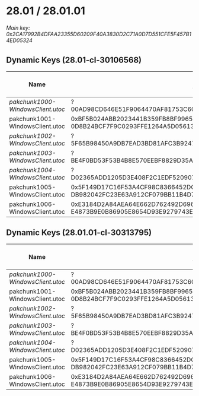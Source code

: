 # 28.01 / 28.01.01

###### Main key: 0x2CA17992B4DFAA23355D60209F40A3830D2C71A0D7D551CFE5F457B14ED05324

## Dynamic Keys (28.01-cl-30106568)

| Name                              | Key</br>GUID                                                                                            | High Res Textures |
|-----------------------------------|---------------------------------------------------------------------------------------------------------|-------------------|
| *pakchunk1000-WindowsClient.utoc* | ?</br>00AD98CD646E51F9064470AF81753C60 																  | ✔️                 |
| pakchunk1001-WindowsClient.utoc   | 0xBF5B024ABB2023441B359FB8BF99659705B59FB33D75A817E06B3163BFE847FE</br>0D8B24BCF7F9C0293FFE1264A5D05613 | ✔️                 |
| *pakchunk1002-WindowsClient.utoc* | ?</br>5F65B98450A9DB7EAD3BD81AFC3B9247 															      | ❌                 |
| *pakchunk1003-WindowsClient.utoc* | ?</br>BE4F0BD53F53B4B8E570EEBF8829D35A																  | ❌                 |
| *pakchunk1004-WindowsClient.utoc* | ?</br>D02365ADD1205D3E408F2C1EDF520907															      | ❌                 |
| pakchunk1005-WindowsClient.utoc   | 0x5F149D17C16F53A4CF98C8366452DCC4F5C5CA89B7B3921C0E9485CFCADC75F4</br>DB982042FC23E63A912CF079BB11B4D7 | ❌                 |
| pakchunk1006-WindowsClient.utoc   | 0xE3184D2A84AEA64E662D762492D696616337348975B358927667D5230CBD31ED</br>E4873B9E0B86905E8654D93E9279743E | ✔️                 |

## Dynamic Keys (28.01.01-cl-30313795)

| Name                              | Key</br>GUID                                                                                            | High Res Textures |
|-----------------------------------|---------------------------------------------------------------------------------------------------------|-------------------|
| *pakchunk1000-WindowsClient.utoc* | ?</br>00AD98CD646E51F9064470AF81753C60 																  | ✔️                 |
| pakchunk1001-WindowsClient.utoc   | 0xBF5B024ABB2023441B359FB8BF99659705B59FB33D75A817E06B3163BFE847FE</br>0D8B24BCF7F9C0293FFE1264A5D05613 | ✔️                 |
| *pakchunk1002-WindowsClient.utoc* | ?</br>5F65B98450A9DB7EAD3BD81AFC3B9247 																  | ❌                 |
| *pakchunk1003-WindowsClient.utoc* | ?</br>BE4F0BD53F53B4B8E570EEBF8829D35A 																  | ❌                 |
| *pakchunk1004-WindowsClient.utoc* | ?</br>D02365ADD1205D3E408F2C1EDF520907 																  | ❌                 |
| pakchunk1005-WindowsClient.utoc   | 0x5F149D17C16F53A4CF98C8366452DCC4F5C5CA89B7B3921C0E9485CFCADC75F4</br>DB982042FC23E63A912CF079BB11B4D7 | ❌                 |
| pakchunk1006-WindowsClient.utoc   | 0xE3184D2A84AEA64E662D762492D696616337348975B358927667D5230CBD31ED</br>E4873B9E0B86905E8654D93E9279743E | ✔️                 |